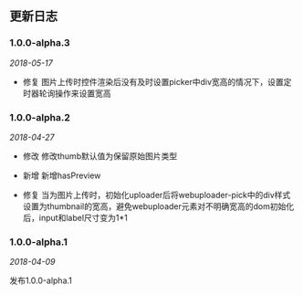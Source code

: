 ## 更新日志

### 1.0.0-alpha.3

*2018-05-17*

- 修复 图片上传时控件渲染后没有及时设置picker中div宽高的情况下，设置定时器轮询操作来设置宽高

### 1.0.0-alpha.2

*2018-04-27*

- 修改 修改thumb默认值为保留原始图片类型

- 新增 新增hasPreview

- 修复 当为图片上传时，初始化uploader后将webuploader-pick中的div样式设置为thumbnail的宽高，避免webuploader元素对不明确宽高的dom初始化后，input和label尺寸变为1*1

### 1.0.0-alpha.1

*2018-04-09*

发布1.0.0-alpha.1
